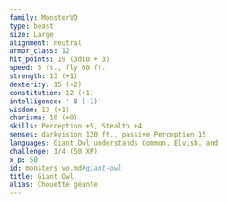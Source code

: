 ```yaml
---
family: MonsterVO
type: beast
size: Large
alignment: neutral
armor_class: 12
hit_points: 19 (3d10 + 3)
speed: 5 ft., fly 60 ft.
strength: 13 (+1)
dexterity: 15 (+2)
constitution: 12 (+1)
intelligence: ' 8 (-1)'
wisdom: 13 (+1)
charisma: 10 (+0)
skills: Perception +5, Stealth +4
senses: darkvision 120 ft., passive Perception 15
languages: Giant Owl understands Common, Elvish, and
challenge: 1/4 (50 XP)
x_p: 50
id: monsters_vo.md#giant-owl
title: Giant Owl
alias: Chouette géante
---
```


